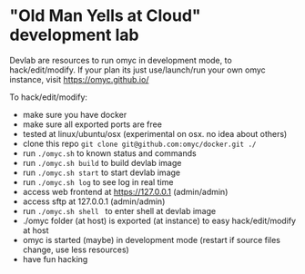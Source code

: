 # "Old Man Yells at Cloud" development lab

Devlab are resources to run omyc in development mode, to hack/edit/modify.
If your plan its just use/launch/run your own omyc instance, visit https://omyc.github.io/  

To hack/edit/modify:

* make sure you have docker
* make sure all exported ports are free 
* tested at linux/ubuntu/osx (experimental on osx. no idea about others)
* clone this repo `git clone git@github.com:omyc/docker.git ./`
* run `./omyc.sh` to known status and commands
* run `./omyc.sh build` to build devlab image
* run `./omyc.sh start` to start devlab image
* run `./omyc.sh log` to see log in real time
* access web frontend at https://127.0.0.1 (admin/admin) 
* access sftp at 127.0.0.1 (admin/admin) 
* run `./omyc.sh shell ` to enter shell at devlab image
* ./omyc folder (at host) is exported (at instance) to easy hack/edit/modify at host
* omyc is started (maybe) in development mode (restart if source files change, use less resources)
* have fun hacking

